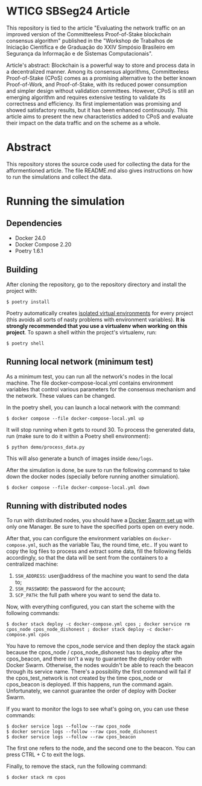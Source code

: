 # WTICG SBSeg24 Article

This repository is tied to the article "Evaluating the network traffic on an improved version of the Committeeless Proof-of-Stake blockchain consensus algorithm" published in the "Workshop de Trabalhos de Iniciação Científica e de Graduação do XXIV Simpósio Brasileiro em Segurança da Informação e de Sistemas Computacionais".

Article's abstract: Blockchain is a powerful way to store and process data in a decentralized manner. Among its consensus algorithms, Committeeless Proof-of-Stake (CPoS) comes as a promising alternative to the better known Proof-of-Work, and Proof-of-Stake, with its reduced power consumption and simpler design without validation committees. However, CPoS is still an emerging algorithm and requires extensive testing to validate its correctness and efficiency. Its first implementation was promising and showed satisfactory results, but it has been  enhanced continuously. This article aims to present the new characteristics added to CPoS and evaluate their impact on the data traffic and on the scheme as a whole.

# Abstract

This repository stores the source code used for collecting the data for the afformentioned article. The file README.md also gives instructions on how to run the simulations and collect the data.

# Running the simulation

## Dependencies

- Docker 24.0
- Docker Compose 2.20
- Poetry 1.6.1

## Building

After cloning the repository, go to the repository directory and install the project with:

```
$ poetry install
```

Poetry automatically creates [isolated virtual environments](https://realpython.com/python-virtual-environments-a-primer/) for every project (this avoids all sorts of nasty problems with environment variables). **It is strongly recommended that you use a virtualenv when working on this project**. To spawn a shell within the project's virtualenv, run:

```
$ poetry shell
```

## Running local network (minimum test)

As a minimum test, you can run all the network's nodes in the local machine. The file docker-compose-local.yml contains environment variables that control various parameters for the consensus mechanism and the network. These values can be changed.


In the poetry shell, you can launch a local network with the command:

```
$ docker compose --file docker-compose-local.yml up
```

It will stop running when it gets to round 30. To process the generated data, run (make sure to do it within a Poetry shell environment):

```
$ python demo/process_data.py
```

This will also generate a bunch of images inside `demo/logs`. 


After the simulation is done, be sure to run the following command to take down the docker nodes (specially before running another simulation).

```
$ docker compose --file docker-compose-local.yml down
```

## Running with distributed nodes

To run with distributed nodes, you should have a [Docker Swarm set up](https://docs.docker.com/engine/swarm/swarm-tutorial/) with only one Manager. Be sure to have the specified ports open on every node.

After that, you can configure the environment variables on `docker-compose.yml`, such as the variable Tau, the round time, etc.. If you want to copy the log files to process and extract some data, fill the following fields accordingly, so that the data will be sent from the containers to a centralized machine:

1. `SSH_ADDRESS`: user@address of the machine you want to send the data to;
2. `SSH_PASSWORD`: the password for the account;
3. `SCP_PATH`: the full path where you want to send the data to.

Now, with everything configured, you can start the scheme with the following commands:

```
$ docker stack deploy -c docker-compose.yml cpos ; docker service rm cpos_node cpos_node_dishonest ; docker stack deploy -c docker-compose.yml cpos
```

You have to remove the cpos_node service and then deploy the stack again because the cpos_node / cpos_node_dishonest has to deploy after the cpos_beacon, and there isn't a way to guarantee the deploy order with Docker Swarm. Otherwise, the nodes wouldn't be able to reach the beacon through its service name. There's a possibility the first command will fail if the cpos_test_network is not created by the time cpos_node or cpos_beacon is deployed. If this happens, run the command again. Unfortunately, we cannot guarantee the order of deploy with Docker Swarm.

If you want to monitor the logs to see what's going on, you can use these commands:

```
$ docker service logs --follow --raw cpos_node
$ docker service logs --follow --raw cpos_node_dishonest
$ docker service logs --follow --raw cpos_beacon
```

The first one refers to the node, and the second one to the beacon. You can press CTRL + C to exit the logs.

Finally, to remove the stack, run the following command:

```
$ docker stack rm cpos
```
